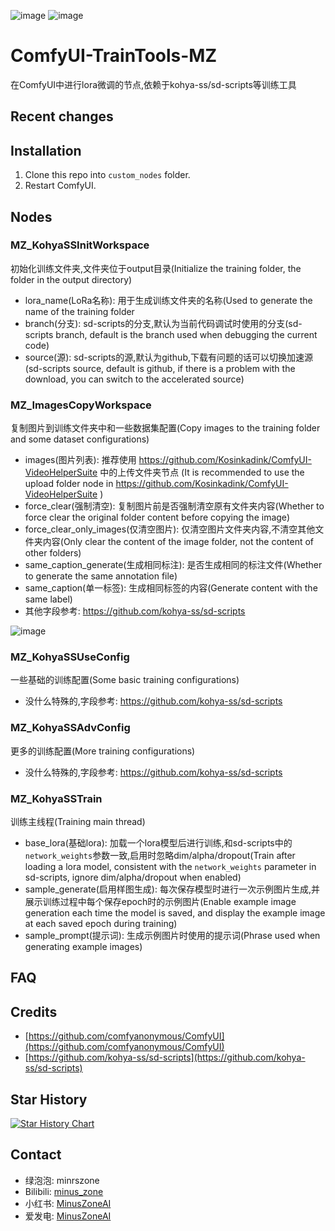 ![image](https://github.com/MinusZoneAI/ComfyUI-TrainTools-MZ/assets/5035199/3bdce469-5a49-4f59-8a88-1b20e3a75c85)
![image](https://github.com/MinusZoneAI/ComfyUI-TrainTools-MZ/assets/5035199/9cd7f4eb-f971-49a8-ad57-7a56b71bf022)


# ComfyUI-TrainTools-MZ
在ComfyUI中进行lora微调的节点,依赖于kohya-ss/sd-scripts等训练工具
 

## Recent changes 
 

## Installation
1. Clone this repo into `custom_nodes` folder.
2. Restart ComfyUI.
 
## Nodes 
### MZ_KohyaSSInitWorkspace
初始化训练文件夹,文件夹位于output目录(Initialize the training folder, the folder in the output directory)
+ lora_name(LoRa名称): 用于生成训练文件夹的名称(Used to generate the name of the training folder
+ branch(分支): sd-scripts的分支,默认为当前代码调试时使用的分支(sd-scripts branch, default is the branch used when debugging the current code)
+ source(源): sd-scripts的源,默认为github,下载有问题的话可以切换加速源(sd-scripts source, default is github, if there is a problem with the download, you can switch to the accelerated source)
 

### MZ_ImagesCopyWorkspace
复制图片到训练文件夹中和一些数据集配置(Copy images to the training folder and some dataset configurations)
+ images(图片列表): 推荐使用 https://github.com/Kosinkadink/ComfyUI-VideoHelperSuite 中的上传文件夹节点 (It is recommended to use the upload folder node in https://github.com/Kosinkadink/ComfyUI-VideoHelperSuite )
+ force_clear(强制清空): 复制图片前是否强制清空原有文件夹内容(Whether to force clear the original folder content before copying the image)
+ force_clear_only_images(仅清空图片): 仅清空图片文件夹内容,不清空其他文件夹内容(Only clear the content of the image folder, not the content of other folders)
+ same_caption_generate(生成相同标注): 是否生成相同的标注文件(Whether to generate the same annotation file)
+ same_caption(单一标签): 生成相同标签的内容(Generate content with the same label)
+ 其他字段参考: https://github.com/kohya-ss/sd-scripts

![image](https://github.com/MinusZoneAI/ComfyUI-TrainTools-MZ/assets/5035199/b2eb8f78-9314-4860-9248-8c04f87bc470)

### MZ_KohyaSSUseConfig
一些基础的训练配置(Some basic training configurations)
+ 没什么特殊的,字段参考: https://github.com/kohya-ss/sd-scripts


### MZ_KohyaSSAdvConfig
更多的训练配置(More training configurations)
+ 没什么特殊的,字段参考: https://github.com/kohya-ss/sd-scripts

### MZ_KohyaSSTrain
训练主线程(Training main thread)
+ base_lora(基础lora): 加载一个lora模型后进行训练,和sd-scripts中的`network_weights`参数一致,启用时忽略dim/alpha/dropout(Train after loading a lora model, consistent with the `network_weights` parameter in sd-scripts, ignore dim/alpha/dropout when enabled)
+ sample_generate(启用样图生成): 每次保存模型时进行一次示例图片生成,并展示训练过程中每个保存epoch时的示例图片(Enable example image generation each time the model is saved, and display the example image at each saved epoch during training)
+ sample_prompt(提示词): 生成示例图片时使用的提示词(Phrase used when generating example images)


## FAQ



## Credits
+ [https://github.com/comfyanonymous/ComfyUI](https://github.com/comfyanonymous/ComfyUI)
+ [https://github.com/kohya-ss/sd-scripts](https://github.com/kohya-ss/sd-scripts)

## Star History

<a href="https://star-history.com/#MinusZoneAI/ComfyUI-TrainTools-MZ&Date">
 <picture>
   <source media="(prefers-color-scheme: dark)" srcset="https://api.star-history.com/svg?repos=MinusZoneAI/ComfyUI-TrainTools-MZ&type=Date&theme=dark" />
   <source media="(prefers-color-scheme: light)" srcset="https://api.star-history.com/svg?repos=MinusZoneAI/ComfyUI-TrainTools-MZ&type=Date" />
   <img alt="Star History Chart" src="https://api.star-history.com/svg?repos=MinusZoneAI/ComfyUI-TrainTools-MZ&type=Date" />
 </picture>
</a>

## Contact
- 绿泡泡: minrszone
- Bilibili: [minus_zone](https://space.bilibili.com/5950992)
- 小红书: [MinusZoneAI](https://www.xiaohongshu.com/user/profile/5f072e990000000001005472)
- 爱发电: [MinusZoneAI](https://afdian.net/@MinusZoneAI)
